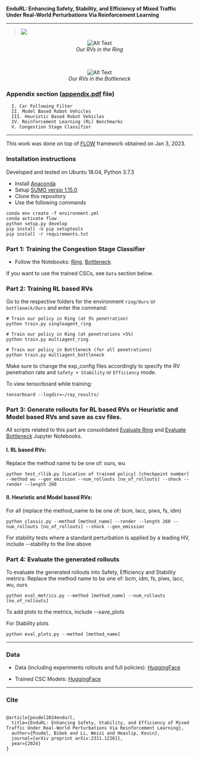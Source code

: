 **EnduRL: Enhancing Safety, Stability, and Efficiency of Mixed Traffic Under Real-World Perturbations Via Reinforcement Learning**

---
>
> <a href='https://arxiv.org/abs/2311.12261'><img src='https://img.shields.io/badge/arXiv-2301.05294-red'></a> 

<p align="center">
  <img src="https://github.com/poudel-bibek/EnduRL/blob/5241e6f905b16dcb43df86fbb328b52c64050550/ring/ring_banner.gif" alt="Alt Text">
  <br>
  <i>Our RVs in the Ring</i>
</p>
<br>
<p align="center">
  <img src="https://github.com/poudel-bibek/EnduRL/blob/ac475279d6a35036a8fe6ca8fba767b5d10817b6/bottleneck/bottleneck_banner.gif" alt="Alt Text">
  <br>
  <i>Our RVs in the Bottleneck</i>
</p>


### Appendix section ([appendix.pdf](https://github.com/poudel-bibek/EnduRL/blob/2f07b1e3acc5162c0551c9f194ad3c86bfb55e58/appendix.pdf) file)

```
  I. Car Following Filter
  II. Model Based Robot Vehicles
  III. Heuristic Based Robot Vehicles
  IV. Reinforcement Learning (RL) Benchmarks
  V. Congestion Stage Classifier

```

------
This work was done on top of [FLOW](https://github.com/flow-project/flow) framework obtained on Jan 3, 2023.

### Installation instructions 

Developed and tested on Ubuntu 18.04, Python 3.7.3

- Install [Anaconda](https://www.anaconda.com/)
- Setup [SUMO versio 1.15.0](https://github.com/eclipse-sumo/sumo/releases/tag/v1_15_0)
- Clone this repository
- Use the following commands

```
conda env create -f environment.yml
conda activate flow
python setup.py develop
pip install -U pip setuptools
pip install -r requirements.txt
```

### Part 1: Training the Congestion Stage Classifier
- Follow the Notebooks: [Ring](https://github.com/poudel-bibek/EnduRL/blob/2f07b1e3acc5162c0551c9f194ad3c86bfb55e58/ring/Ours/CSC_training_ring.ipynb), [Bottleneck](https://github.com/poudel-bibek/EnduRL/blob/2f07b1e3acc5162c0551c9f194ad3c86bfb55e58/bottleneck/Ours/CSC_training_bottleneck.ipynb)

If you want to use the trained CSCs, see `Data` section below. 

### Part 2: Training RL based RVs
Go to the respective folders for the environment `ring/Ours` or `bottleneck/Ours` and enter the command:

```
# Train our policy in Ring (at 5% penetration) 
python train.py singleagent_ring

# Train our policy in Ring (at penetrations >5%)
python train.py multiagent_ring

# Train our policy in Bottleneck (for all penetrations)
python train.py multiagent_bottleneck
```
Make sure to change the exp_config files accordingly to specify the RV penetration rate and `Safety + Stability` or `Efficiency` mode.

To view tensorboard while training: 
```
tensorboard --logdir=~/ray_results/
```

### Part 3: Generate rollouts for RL based RVs or Heuristic and Model based RVs and save as csv files.
All scripts related to this part are consolidated [Evaluate Ring](https://github.com/poudel-bibek/EnduRL/blob/c52adc2286ea0a2d98095315d27eb314b74bc746/ring/Evaluate%20Ring.ipynb) and [Evaluate Bottleneck](https://github.com/poudel-bibek/EnduRL/blob/c52adc2286ea0a2d98095315d27eb314b74bc746/bottleneck/Evaluate%20Bottleneck.ipynb) Jupyter Notebooks. 

#### I. RL based RVs:

Replace the method name to be one of: ours, wu

```
python test_rllib.py [Location of trained policy] [checkpoint number] --method wu --gen_emission --num_rollouts [no_of_rollouts] --shock --render --length 260
```

#### II. Heuristic and Model based RVs:
For all (replace the method_name to be one of: bcm, lacc, piws, fs, idm)

```
python classic.py --method [method_name] --render --length 260 --num_rollouts [no_of_rollouts] --shock --gen_emission
```
For stability tests where a standard perturbation is applied by a leading HV, include --stability to the line above

### Part 4: Evaluate the generated rollouts

To evaluate the generated rollouts into Safety, Efficiency and Stability metrics:
Replace the method name to be one of: bcm, idm, fs, piws, lacc, wu, ours

```
python eval_metrics.py --method [method_name] --num_rollouts [no_of_rollouts]
```

To add plots to the metrics, include --save_plots

For Stability plots

```
python eval_plots.py --method [method_name]
```

-------
### Data

- Data (including experiments rollouts and full policies): [HuggingFace](https://huggingface.co/datasets/matrix-multiply/EnduRL_data/tree/main)

- Trained CSC Models: [HuggingFace](https://huggingface.co/matrix-multiply/Congestion_Stage_Classifier/tree/main)

-------
### Cite

```

@article{poudel2024endurl,
  title={EnduRL: Enhancing Safety, Stability, and Efficiency of Mixed Traffic Under Real-World Perturbations Via Reinforcement Learning},
  author={Poudel, Bibek and Li, Weizi and Heaslip, Kevin},
  journal={arXiv preprint arXiv:2311.12261},
  year={2024}
}

```
